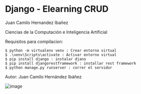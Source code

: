 # Django - Elearning CRUD

Juan Camilo Hernandez Ibañez

Ciencias de la Computación e Inteligencia Artificial


Requisitos para compilacion:

    $ python -m virtualenv venv : Crear entorno virtual
    $ .\venv\Scripts\activate : Activar entorno virtual
    $ pip install django : instalar djano
    $ pip install djangorestframework : installar rest framework
    $ python manage.py runserver : correr el servidor

Autor: Juan Camilo Hernández Ibáñez

![image](https://github.com/CamiloHedzz/ElearningCRUD/assets/111331587/e1a6e7b9-ceea-4182-a956-752b2075ba18)

